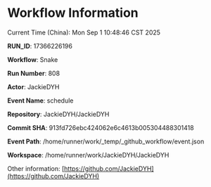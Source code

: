 # Workflow Information

Current Time (China): Mon Sep  1 10:48:46 CST 2025  

**RUN_ID**: 17366226196  

**Workflow**: Snake  

**Run Number**: 808  

**Actor**: JackieDYH  

**Event Name**: schedule  

**Repository**: JackieDYH/JackieDYH  

**Commit SHA**: 913fd726ebc424062e6c4613b005304488301418  

**Event Path**: /home/runner/work/_temp/_github_workflow/event.json  

**Workspace**: /home/runner/work/JackieDYH/JackieDYH  

Other information: [https://github.com/JackieDYH](https://github.com/JackieDYH)

